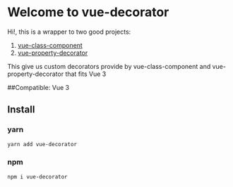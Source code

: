 # Welcome to vue-decorator

Hi!, this is a wrapper to two good projects:
1. [vue-class-component](https://github.com/vuejs/vue-class-component) 
2. [vue-property-decorator](https://github.com/kaorun343/vue-property-decorator)

This give us custom decorators provide by vue-class-component and vue-property-decorator that fits Vue 3

##Compatible: Vue 3

## Install
### yarn
```bash
yarn add vue-decorator
```
### npm
```bash
npm i vue-decorator
```
